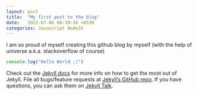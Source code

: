 ```yaml
---
layout: post
title:  "My first post to the blog"
date:   2022-07-06 00:39:36 +0530
categories: Javascript NodeJS
---
```

I am so proud of myself creating this github blog by myself (with the help of universe a.k.a. stackoverflow of course)

```javascript
console.log("Hello World ;)")
```

Check out the [Jekyll docs][jekyll-docs] for more info on how to get the most out of Jekyll. File all bugs/feature requests at [Jekyll’s GitHub repo][jekyll-gh]. If you have questions, you can ask them on [Jekyll Talk][jekyll-talk].

[jekyll-docs]: https://jekyllrb.com/docs/home
[jekyll-gh]:   https://github.com/jekyll/jekyll
[jekyll-talk]: https://talk.jekyllrb.com/
